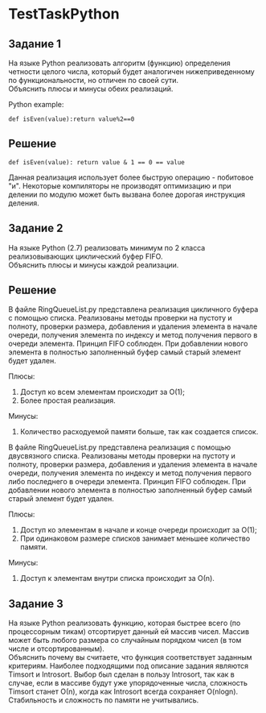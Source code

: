 # TestTaskPython
## Задание 1
На языке Python реализовать алгоритм (функцию) определения четности целого числа, который будет аналогичен нижеприведенному по функциональности, но отличен по своей сути.\
Объяснить плюсы и минусы обеих реализаций.

Python example:
```
def isEven(value):return value%2==0
```
## Решение
```
def isEven(value): return value & 1 == 0 == value
```

Данная реализация использует более быструю операцию - побитовое "и". Некоторые компиляторы не производят оптимизацию и при делении по модулю может быть вызвана более дорогая инструкция деления.
## Задание 2

На языке Python (2.7) реализовать минимум по 2 класса реализовывающих циклический буфер FIFO.\
Объяснить плюсы и минусы каждой реализации.

## Решение
В файле RingQueueList.py представлена реализация цикличного буфера с помощью списка. Реализованы методы проверки на пустоту и полноту, проверки размера, добавления и удаления элемента в начале очереди, получения элемента по индексу и метод получения первого в очереди элемента. 
Принцип FIFO соблюден. При добавлении нового элемента в полностью заполненный буфер самый старый элемент будет удален.

Плюсы:
1. Доступ ко всем элементам происходит за О(1);
2. Более простая реализация.

Минусы:
1. Количество расходуемой памяти больше, так как создается список.

В файле RingQueueList.py представлена реализация с помощью двусвязного списка. Реализованы методы проверки на пустоту и полноту, проверки размера, добавления и удаления элемента в начале очереди, получения элемента по индексу и метод получения первого либо последнего в очереди элемента.
Принцип FIFO соблюден. При добавлении нового элемента в полностью заполненный буфер самый старый элемент будет удален.

Плюсы:
1. Доступ ко элементам в начале и конце очереди происходит за О(1);
2. При одинаковом размере списков занимает меньшее количество памяти.

Минусы:
1. Доступ к элементам внутри списка происходит за О(n).

## Задание 3
На языке Python реализовать функцию, которая быстрее всего (по процессорным тикам) отсортирует данный ей массив чисел. Массив может быть любого размера со случайным порядком чисел (в том числе и отсортированным).\
Объяснить почему вы считаете, что функция соответствует заданным критериям.
Наиболее подходящими под описание задания являются Timsort и Introsort. Выбор был сделан в пользу Introsort, так как в случае, если в массиве будут уже упорядоченные числа, сложность Timsort станет О(n), когда как Introsort всегда сохраняет O(nlogn). Стабильность и сложность по памяти не учитывались.
